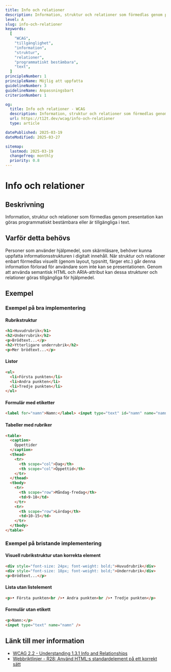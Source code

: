 ```yaml
---
title: Info och relationer
description: Information, struktur och relationer som förmedlas genom presentation kan göras programmatiskt bestämbara eller är tillgängliga i text.
level: A
slug: info-och-relationer
keywords:
  [
    "WCAG",
    "tillgänglighet",
    "information",
    "struktur",
    "relationer",
    "programmatiskt bestämbara",
    "text",
  ]
principleNumber: 1
principleName: Möjlig att uppfatta
guidelineNumber: 3
guidelineName: Anpassningsbart
criterionNumber: 1

og:
  title: Info och relationer - WCAG
  description: Information, struktur och relationer som förmedlas genom presentation kan göras programmatiskt bestämbara eller är tillgängliga i text.
  url: https://t12t.dev/wcag/info-och-relationer
  type: article

datePublished: 2025-03-19
dateModified: 2025-03-27

sitemap:
  lastmod: 2025-03-19
  changefreq: monthly
  priority: 0.8
---
```


# Info och relationer

## Beskrivning

Information, struktur och relationer som förmedlas genom presentation kan göras programmatiskt bestämbara eller är tillgängliga i text.

## Varför detta behövs

Personer som använder hjälpmedel, som skärmläsare, behöver kunna uppfatta informationsstrukturen i digitalt innehåll. När struktur och relationer enbart förmedlas visuellt (genom layout, typsnitt, färger etc.) går denna information förlorad för användare som inte kan se presentationen. Genom att använda semantisk HTML och ARIA-attribut kan dessa strukturer och relationer göras tillgängliga för hjälpmedel.

## Exempel

### Exempel på bra implementering

#### Rubrikstruktur

```html
<h1>Huvudrubrik</h1>
<h2>Underrubrik</h2>
<p>Brödtext...</p>
<h2>Ytterligare underrubrik</h2>
<p>Mer brödtext...</p>
```

#### Listor

```html
<ul>
  <li>Första punkten</li>
  <li>Andra punkten</li>
  <li>Tredje punkten</li>
</ul>
```

#### Formulär med etiketter

```html
<label for="namn">Namn:</label> <input type="text" id="namn" name="namn" />
```

#### Tabeller med rubriker

```html
<table>
  <caption>
    Öppettider
  </caption>
  <thead>
    <tr>
      <th scope="col">Dag</th>
      <th scope="col">Öppettid</th>
    </tr>
  </thead>
  <tbody>
    <tr>
      <th scope="row">Måndag-fredag</th>
      <td>9-18</td>
    </tr>
    <tr>
      <th scope="row">Lördag</th>
      <td>10-15</td>
    </tr>
  </tbody>
</table>
```

### Exempel på bristande implementering

#### Visuell rubrikstruktur utan korrekta element

```html
<div style="font-size: 24px; font-weight: bold;">Huvudrubrik</div>
<div style="font-size: 18px; font-weight: bold;">Underrubrik</div>
<p>Brödtext...</p>
```

#### Lista utan listelement

```html
<p>• Första punkten<br />• Andra punkten<br />• Tredje punkten</p>
```

#### Formulär utan etikett

```html
<p>Namn:</p>
<input type="text" name="namn" />
```

## Länk till mer information

- [WCAG 2.2 - Understanding 1.3.1 Info and Relationships](https://www.w3.org/WAI/WCAG22/Understanding/info-and-relationships.html)
- [Webbriktlinjer - R28: Använd HTML:s standardelement på ett korrekt sätt](https://www.digg.se/webbriktlinjer/alla-webbriktlinjer/anvand-htmls-standardelement-pa-ett-korrekt-satt)
